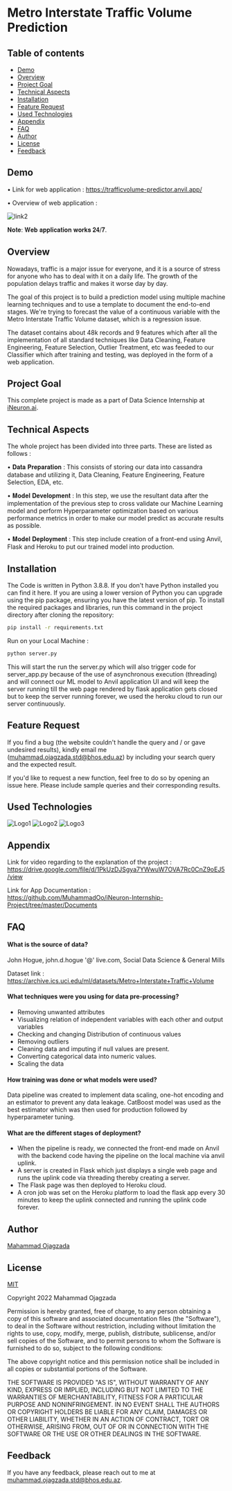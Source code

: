 
# Metro Interstate Traffic Volume Prediction



## Table of contents
* [Demo](#demo)
* [Overview](#overview)
* [Project Goal](#project-goal)
* [Technical Aspects](#technical-aspects)
* [Installation](#installation)
* [Feature Request](#feature-request)
* [Used Technologies](#used-technologies)
* [Appendix](#appendix)
* [FAQ](#faq) 
* [Author](#author)
* [License](#license)
* [Feedback](#feedback)

## Demo
• Link for web application : https://trafficvolume-predictor.anvil.app/

• Overview of web application :

![link2](https://media.giphy.com/media/Oot57tTVWNL4tQmT1G/giphy.gif)

𝐍𝐨𝐭𝐞: 𝐖𝐞𝐛 𝐚𝐩𝐩𝐥𝐢𝐜𝐚𝐭𝐢𝐨𝐧 𝐰𝐨𝐫𝐤𝐬 𝟐𝟒/𝟕.

## Overview
Nowadays, traffic is a major issue for everyone, and it is a source of stress for anyone
who has to deal with it on a daily life. The growth of the population delays traffic and
makes it worse day by day. 

The goal of this project is to build a prediction model using multiple machine learning
techniques and to use a template to document the end-to-end stages. We're trying to
forecast the value of a continuous variable with the Metro Interstate Traffic Volume
dataset, which is a regression issue.

The dataset contains about 48k records and 9 features which after all the implementation of all standard techniques like Data Cleaning, Feature Engineering, Feature Selection, Outlier Treatment, etc was feeded to our Classifier which after training and testing, was deployed in the form of a web application.
## Project Goal
This complete project is made as a part of Data Science Internship at [iNeuron.ai](https://internship.ineuron.ai/).
## Technical Aspects
The whole project has been divided into three parts. These are listed as follows :

• 	𝐃𝐚𝐭𝐚 𝐏𝐫𝐞𝐩𝐚𝐫𝐚𝐭𝐢𝐨𝐧 : This consists of storing our data into cassandra database and utilizing it, Data Cleaning, Feature Engineering, Feature Selection, EDA, etc.

• 	𝐌𝐨𝐝𝐞𝐥 𝐃𝐞𝐯𝐞𝐥𝐨𝐩𝐦𝐞𝐧𝐭 : In this step, we use the resultant data after the implementation of the previous step to cross validate our Machine Learning model and perform Hyperparameter optimization based on various performance metrics in order to make our model predict as accurate results as possible.

• 	𝐌𝐨𝐝𝐞𝐥 𝐃𝐞𝐩𝐥𝐨𝐲𝐦𝐞𝐧𝐭 : This step include creation of a front-end using Anvil, Flask and Heroku to put our trained model into production.
## Installation
The Code is written in Python 3.8.8. If you don't have Python installed you can find it here. If you are using a lower version of Python you can upgrade using the pip package, ensuring you have the latest version of pip. To install the required packages and libraries, run this command in the project directory after cloning the repository:
```bash
pip install -r requirements.txt
```
Run on your Local Machine :

```bash
python server.py
```
This will start the run the server.py which will also trigger code for server_app.py because of the use of asynchronous execution (threading) and will connect our ML model to Anvil application UI and will keep the server running till the web page rendered by flask application gets closed but to keep the server running forever, we used the heroku cloud to run our server continuously.
## Feature Request
If you find a bug (the website couldn't handle the query and / or gave undesired results), kindly email me (muhammad.ojagzada.std@bhos.edu.az) by including your search query and the expected result.

If you'd like to request a new function, feel free to do so by opening an issue here. Please include sample queries and their corresponding results.
## Used Technologies
![Logo1](https://www.vnurture.in/wp-content/uploads/2021/06/python.png)
![Logo2](https://encrypted-tbn0.gstatic.com/images?q=tbn:ANd9GcQ3rMs98s7QnAaOQ_Svrr2YlofhsRY00zAazntxoaIhHEsGI-PAr38hYZTN_gkS27T0-g&usqp=CAU)
![Logo3](https://www.realwire.com/twitter_writeitfiles/anvil-logo.jpg)




## Appendix
Link for video regarding to the explanation of the project :  
https://drive.google.com/file/d/1PkUzDJSgya7YWwuW7OVA7Rc0CnZ9oEJ5/view

Link for App Documentation :    
https://github.com/MuhammadOo/iNeuron-Internship-Project/tree/master/Documents


## FAQ

#### What is the source of data?
John Hogue, john.d.hogue '@' live.com, Social Data Science & General Mills

Dataset link : 
https://archive.ics.uci.edu/ml/datasets/Metro+Interstate+Traffic+Volume


#### What techniques were you using for data pre-processing?
* Removing unwanted attributes
* Visualizing  relation of independent variables with each other and output variables
* Checking and changing Distribution of continuous values
* Removing outliers
* Cleaning data and imputing if null values are present. 
* Converting categorical data into numeric values.
* Scaling the data

#### How training was done or what models were used?

Data pipeline was created to implement data scaling, one-hot encoding and an estimator to prevent any data leakage. 
CatBoost model was used as the best estimator which was then used for production followed by hyperparameter tuning.

#### What are the different stages of deployment?

* When the pipeline is ready, we connected the front-end made on Anvil with the backend code having the pipeline on the local machine via anvil uplink. 
* A server is created in Flask which just displays a single web page and runs the uplink code via threading thereby creating a server.
* The Flask page was then deployed to Heroku cloud.
* A cron job was set on the Heroku platform to load the flask app every 30 minutes to keep the uplink connected and running the uplink code forever.


## Author

 [Mahammad Ojagzada](https://www.linkedin.com/in/mahammad-ojagzada/)


## License

[MIT](https://choosealicense.com/licenses/mit/)

Copyright 2022 Mahammad Ojagzada

Permission is hereby granted, free of charge, to any person obtaining a copy of this software and associated documentation files (the "Software"), to deal in the Software without restriction, including without limitation the rights to use, copy, modify, merge, publish, distribute, sublicense, and/or sell copies of the Software, and to permit persons to whom the Software is furnished to do so, subject to the following conditions:

The above copyright notice and this permission notice shall be included in all copies or substantial portions of the Software.

THE SOFTWARE IS PROVIDED "AS IS", WITHOUT WARRANTY OF ANY KIND, EXPRESS OR IMPLIED, INCLUDING BUT NOT LIMITED TO THE WARRANTIES OF MERCHANTABILITY, FITNESS FOR A PARTICULAR PURPOSE AND NONINFRINGEMENT. IN NO EVENT SHALL THE AUTHORS OR COPYRIGHT HOLDERS BE LIABLE FOR ANY CLAIM, DAMAGES OR OTHER LIABILITY, WHETHER IN AN ACTION OF CONTRACT, TORT OR OTHERWISE, ARISING FROM, OUT OF OR IN CONNECTION WITH THE SOFTWARE OR THE USE OR OTHER DEALINGS IN THE SOFTWARE.
## Feedback

If you have any feedback, please reach out to me at muhammad.ojagzada.std@bhos.edu.az.

